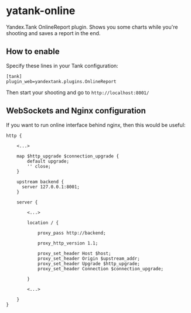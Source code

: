# yatank-online

Yandex.Tank OnlineReport plugin. Shows you some charts while you're shooting and saves a report in the end.

## How to enable

Specify these lines in your Tank configuration:
```
[tank]
plugin_web=yandextank.plugins.OnlineReport
```
Then start your shooting and go to ```http://localhost:8001/```

## WebSockets and Nginx configuration

If you want to run online interface behind nginx, then this would be useful:

    http {

        <...>

        map $http_upgrade $connection_upgrade {
            default upgrade;
            '' close;
        }

        upstream backend {
          server 127.0.0.1:8001;
        }

        server {

            <...>

            location / {

                proxy_pass http://backend;

                proxy_http_version 1.1;

                proxy_set_header Host $host;
                proxy_set_header Origin $upstream_addr;
                proxy_set_header Upgrade $http_upgrade;
                proxy_set_header Connection $connection_upgrade;

            }

            <...>

        }
    }
